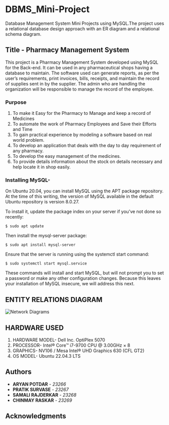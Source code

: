 # DBMS_Mini-Project
Database Management System Mini Projects using MySQL.The project uses a relational database design approach with an ER diagram and a relational schema diagram.

## Title - Pharmacy Management System

This project is a Pharmacy Management System developed using MySQL for the Back-end. It can be used in any pharmaceutical shops having a database to maintain. The software used can generate reports, as per the user’s requirements, print invoices, bills, receipts, and maintain the record of supplies sent in by the supplier. The admin who are handling the organization will be responsible to manage the record of the employee.

### Purpose
1. To make it Easy for the Pharmacy to Manage and keep a record of Medicines
2. To automate the work of Pharmacy Employees and Save their Efforts and Time
3. To gain practical experience by modeling a software based on real world problem.
4. To develop an application that deals with the day to day requirement of any pharmacy.
5. To develop the easy management of the medicines.
6. To provide details information about the stock on details necessary and help locate it in shop easily.


### Installing MySQL-
On Ubuntu 20.04, you can install MySQL using the APT package repository. At the time of this writing, the version of MySQL available in the default Ubuntu repository is version 8.0.27.

To install it, update the package index on your server if you’ve not done so recently:
```
$ sudo apt update
```
Then install the mysql-server package:
```
$ sudo apt install mysql-server
```
Ensure that the server is running using the systemctl start command:
```
$ sudo systemctl start mysql.service
```
These commands will install and start MySQL, but will not prompt you to set a password or make any other configuration changes. Because this leaves your installation of MySQL insecure, we will address this next.

## ENTITY RELATIONS DIAGRAM
![Network Diagrams](https://github.com/Potdar09/DBMS_Mini-Project/assets/149302716/2858f43b-0c69-4d72-b163-6a8cb8181fb9)


## HARDWARE USED

1. HARDWARE MODEL- Dell Inc. OptiPlex 5070
2. PROCESSOR- Intel® Core™ i7-9700 CPU @ 3.00GHz × 8
3. GRAPHICS- NV106 / Mesa Intel® UHD Graphics 630 (CFL GT2)
4. OS MODEL- Ubuntu 22.04.3 LTS


## Authors

* **ARYAN POTDAR** - *23266*
* **PRATIK SURVASE** - *23267*
* **SAMALI RAJDERKAR** - *23268*
* **CHINMAY RASKAR** - *23269*



## Acknowledgments


